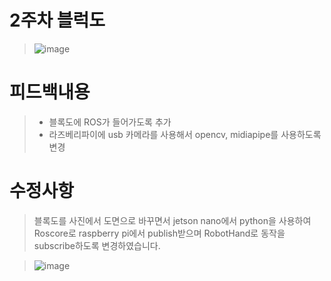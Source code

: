 # 2주차 블럭도
> ![image](https://user-images.githubusercontent.com/103561996/173182379-4c89469d-00df-43d5-8b99-cd6ea32d4c3d.png)


# 피드백내용
> - 블록도에 ROS가 들어가도록 추가
> - 라즈베리파이에 usb 카메라를 사용해서 opencv, midiapipe를 사용하도록 변경

# 수정사항
> 블록도를 사진에서 도면으로 바꾸면서 jetson nano에서 python을 사용하여 Roscore로 raspberry pi에서 publish받으며 RobotHand로 동작을 subscribe하도록 변경하였습니다.

> ![image](https://user-images.githubusercontent.com/103561996/173182415-e3ee1573-b043-4fdf-970c-9d3f4d616f88.png)
